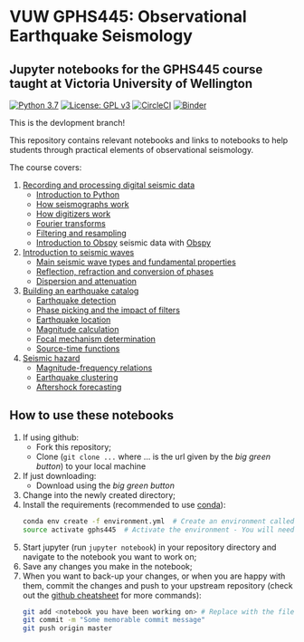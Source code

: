 # VUW GPHS445: Observational Earthquake Seismology
## Jupyter notebooks for the GPHS445 course taught at Victoria University of Wellington

[![Python 3.7](https://img.shields.io/badge/python-3.7-blue.svg)](https://www.python.org/downloads/release/python-370/)
[![License: GPL v3](https://img.shields.io/badge/License-GPLv3-blue.svg)](https://www.gnu.org/licenses/gpl-3.0)
[![CircleCI](https://circleci.com/gh/calum-chamberlain/GPHS445_notebooks.svg?style=svg&circle-token=1a58ff80d0b826d24bf8b733e205775e545d9bee)](https://circleci.com/gh/calum-chamberlain/GPHS445_notebooks)
[![Binder](https://mybinder.org/badge_logo.svg)](https://mybinder.org/v2/gh/calum-chamberlain/GPHS445_notebooks/master)

This is the devlopment branch!

This repository contains relevant notebooks and links to notebooks to help students
through practical elements of observational seismology.

The course covers:
1. [Recording and processing digital seismic data](1_Processing_and_recording/README.md)
    - [Introduction to Python](1_Processing_and_recording/0_Python.ipynb)
    - [How seismographs work](1_Processing_and_recording/1_Seismographs.ipynb)
    - [How digitizers work](1_Processing_and_recording/2_Digitizers.ipynb)
    - [Fourier transforms](1_Processing_and_recording/3_Fourier_Transforms.ipynb)
    - [Filtering and resampling](1_Processing_and_recording/4_Filtering_Resampling.ipynb)
    - [Introduction to Obspy](1_Processing_and_recording/5_Intro_To_Obspy.ipynb) seismic data with [Obspy](http://docs.obspy.org/)
2. [Introduction to seismic waves](2_Seismic_waves/README.md)
    - [Main seismic wave types and fundamental properties](2_Seismic_waves/1_Seismic_Waves.ipynb)
    - [Reflection, refraction and conversion of phases](2_Seismic_waves/2_Transmission.ipynb)
    - [Dispersion and attenuation](2_Seismic_waves/3_Dispersion_and_Attenuation.ipynb)
3. [Building an earthquake catalog](3_Building_a_catalog/README.md)
    - [Earthquake detection](3_Building_a_catalog/1_Earthquake_Detection.ipynb)
    - [Phase picking and the impact of filters](3_Building_a_catalog/2_Phase_Picking.ipynb)
    - [Earthquake location](3_Building_a_catalog/3_Earthquake_Location.ipynb)
    - [Magnitude calculation](3_Building_a_catalog/4_Magnitudes.ipynb)
    - [Focal mechanism determination](3_Building_a_catalog/5_Focal_Mechanisms.ipynb)
    - [Source-time functions](3_Building_a_catalog/6_Source_Time_Functions.ipynb)
4. [Seismic hazard](4_Hazard/README.md)
    - [Magnitude-frequency relations](4_Hazard/1_Magnitude_Frequency.ipynb)
    - [Earthquake clustering](4_Hazard/2_Earthquake_Clustering.ipynb)
    - [Aftershock forecasting](4_Hazard/3_Aftershock_Forecasting.ipynb)
    
    
## How to use these notebooks
1. If using github:
    - Fork this repository;
    - Clone (`git clone ...` where ... is the url given by the *big green button*) to your local machine
1. If just downloading:
    - Download using the *big green button*
2. Change into the newly created directory;
3. Install the requirements (recommended to use [conda](https://conda.io/projects/conda/en/latest/user-guide/install/index.html#id2)):
    ```bash
    conda env create -f environment.yml  # Create an environment called gphs445
    source activate gphs445  # Activate the environment - You will need to do this everytime you use the notebooks
    ```
4. Start jupyter (run `jupyter notebook`) in your repository directory and navigate to the notebook you 
   want to work on;
5. Save any changes you make in the notebook;
6. When you want to back-up your changes, or when you are happy with them, commit the
   changes and push to your upstream repository 
   (check out the [github cheatsheet](https://services.github.com/on-demand/downloads/github-git-cheat-sheet.pdf) for more commands):
   ```bash
   git add <notebook you have been working on> # Replace with the filename you were working on
   git commit -m "Some memorable commit message"
   git push origin master
   ```
